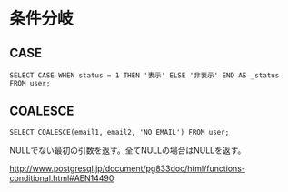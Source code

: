 ﻿# 条件分岐

## CASE

```clike
SELECT CASE WHEN status = 1 THEN '表示' ELSE '非表示' END AS _status FROM user;
```

## COALESCE

```clike
SELECT COALESCE(email1, email2, 'NO EMAIL') FROM user;
```

NULLでない最初の引数を返す。全てNULLの場合はNULLを返す。

http://www.postgresql.jp/document/pg833doc/html/functions-conditional.html#AEN14490
